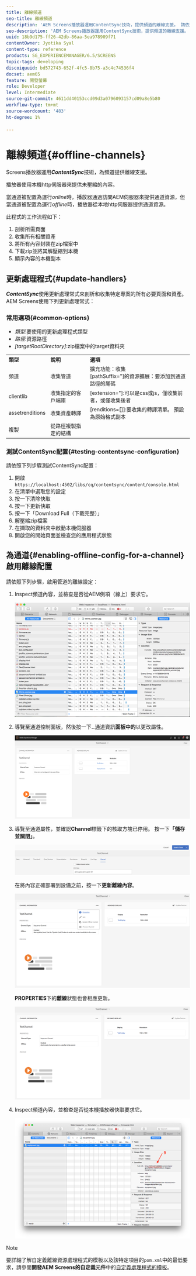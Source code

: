 ```yaml
---
title: 離線頻道
seo-title: 離線頻道
description: 'AEM Screens播放器運用ContentSync技術，提供頻道的離線支援。 請依照本頁面了解更多更新處理常式，以及啟用通道的離線設定。  '
seo-description: 'AEM Screens播放器運用ContentSync技術，提供頻道的離線支援。 請依照本頁面了解更多更新處理常式，以及啟用通道的離線設定。  '
uuid: 18b9d175-ff26-42db-86aa-5ea978909f71
contentOwner: Jyotika Syal
content-type: reference
products: SG_EXPERIENCEMANAGER/6.5/SCREENS
topic-tags: developing
discoiquuid: bd572743-652f-4fc5-8b75-a3c4c74536f4
docset: aem65
feature: 開發螢幕
role: Developer
level: Intermediate
source-git-commit: 4611dd40153ccd09d3a0796093157cd09a8e5b80
workflow-type: tm+mt
source-wordcount: '483'
ht-degree: 1%

---
```



# 離線頻道{#offline-channels}

Screens播放器運用&#x200B;***ContentSync***&#x200B;技術，為頻道提供離線支援。

播放器使用本機http伺服器來提供未壓縮的內容。

當通道被配置為運行&#x200B;*online*&#x200B;時，播放器通過訪問AEM伺服器來提供通道資源，但當通道被配置為運行&#x200B;*offline*&#x200B;時，播放器從本地http伺服器提供通道資源。

此程式的工作流程如下：

1. 剖析所需頁面
1. 收集所有相關資產
1. 將所有內容封裝在zip檔案中
1. 下載zip並將其解壓縮到本機
1. 顯示內容的本機副本

## 更新處理程式{#update-handlers}

***ContentSync***&#x200B;使用更新處理常式來剖析和收集特定專案的所有必要頁面和資產。 AEM Screens使用下列更新處理常式：

### 常用選項{#common-options}

* *類型*:要使用的更新處理程式類型
* *路徑*:資源路徑
* *[targetRootDirectory]*:zip檔案中的target資料夾

<table>
 <tbody>
  <tr>
   <td><strong>類型</strong></td> 
   <td><strong>說明</strong></td> 
   <td><strong>選項</strong></td> 
  </tr>
  <tr>
   <td>頻道</td> 
   <td>收集管道</td> 
   <td>擴充功能：收集<br /> [pathSuffix="]的資源擴展：要添加到通道路徑的尾碼<br /> </td> 
  </tr>
  <tr>
   <td>clientlib</td> 
   <td>收集指定的客戶端庫</td> 
   <td>[extension="]:可以是css或js，僅收集前者，或僅收集後者</td> 
  </tr>
  <tr>
   <td>assetrenditions</td> 
   <td>收集資產轉譯</td> 
   <td>[renditions=[]]:要收集的轉譯清單。 預設為原始格式副本</td> 
  </tr>
  <tr>
   <td>複製</td> 
   <td>從路徑複製指定的結構</td> 
   <td> </td> 
  </tr>
 </tbody>
</table>

### 測試ContentSync配置{#testing-contentsync-configuration}

請依照下列步驟測試ContentSync配置：

1. 開啟 `https://localhost:4502/libs/cq/contentsync/content/console.html`
1. 在清單中選取您的設定
1. 按一下清除快取
1. 按一下更新快取
1. 按一下「Download Full（下載完整）」
1. 解壓縮zip檔案
1. 在擷取的資料夾中啟動本機伺服器
1. 開啟您的開始頁面並檢查您的應用程式狀態

## 為通道{#enabling-offline-config-for-a-channel}啟用離線配置

請依照下列步驟，啟用管道的離線設定：

1. Inspect頻道內容，並檢查是否從AEM例項（線上）要求它。

   ![chlimage_1-24](assets/chlimage_1-24.png)

1. 導覽至通道控制面板，然後按一下&#x200B;**..**&#x200B;通道資訊&#x200B;**面板中的**&#x200B;以更改屬性。

   ![chlimage_1-25](assets/chlimage_1-25.png)

1. 導覽至通道屬性，並確認&#x200B;**Channel**&#x200B;標籤下的核取方塊已停用。 按一下&#x200B;**「儲存並關閉」**。

   ![screen_shot_2017-12-19at122422pm](assets/screen_shot_2017-12-19at122422pm.png)

   在將內容正確部署到設備之前，按一下&#x200B;**更新離線內容**。

   ![screen_shot_2017-12-19at122637pm](assets/screen_shot_2017-12-19at122637pm.png)

   **PROPERTIES**&#x200B;下的&#x200B;**離線**&#x200B;狀態也會相應更新。

   ![screen_shot_2017-12-19at124735pm](assets/screen_shot_2017-12-19at124735pm.png)

1. Inspect頻道內容，並檢查是否從本機播放器快取要求它。

   ![chlimage_1-26](assets/chlimage_1-26.png)

>[!NOTE]
>
>要詳細了解自定義離線資源處理程式的模板以及該特定項目的`pom.xml`中的最低要求，請參閱&#x200B;**開發AEM Screens的自定義元件**&#x200B;中的[自定義處理程式的模板](/help/user-guide/developing-custom-component-tutorial-develop.md#custom-handlers)。